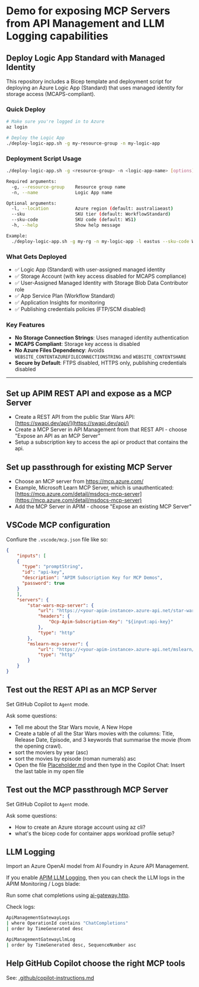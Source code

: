 # Demo for exposing MCP Servers from API Management and LLM Logging capabilities

## Deploy Logic App Standard with Managed Identity

This repository includes a Bicep template and deployment script for deploying an Azure Logic App (Standard) that uses managed identity for storage access (MCAPS-compliant).

### Quick Deploy

```bash
# Make sure you're logged in to Azure
az login

# Deploy the Logic App
./deploy-logic-app.sh -g my-resource-group -n my-logic-app
```

### Deployment Script Usage

```bash
./deploy-logic-app.sh -g <resource-group> -n <logic-app-name> [options]

Required arguments:
  -g, --resource-group    Resource group name
  -n, --name              Logic App name

Optional arguments:
  -l, --location          Azure region (default: australiaeast)
  --sku                   SKU tier (default: WorkflowStandard)
  --sku-code              SKU code (default: WS1)
  -h, --help              Show help message

Example:
  ./deploy-logic-app.sh -g my-rg -n my-logic-app -l eastus --sku-code WS2
```

### What Gets Deployed

- ✅ Logic App (Standard) with user-assigned managed identity
- ✅ Storage Account (with key access disabled for MCAPS compliance)
- ✅ User-Assigned Managed Identity with Storage Blob Data Contributor role
- ✅ App Service Plan (Workflow Standard)
- ✅ Application Insights for monitoring
- ✅ Publishing credentials policies (FTP/SCM disabled)

### Key Features

- **No Storage Connection Strings**: Uses managed identity authentication
- **MCAPS Compliant**: Storage key access is disabled
- **No Azure Files Dependency**: Avoids `WEBSITE_CONTENTAZUREFILECONNECTIONSTRING` and `WEBSITE_CONTENTSHARE`
- **Secure by Default**: FTPS disabled, HTTPS only, publishing credentials disabled

---

## Set up APIM REST API and expose as a MCP Server

- Create a REST API from the public Star Wars API: [https://swapi.dev/api/](https://swapi.dev/api/)
- Create a MCP Server in API Management from that REST API - choose "Expose an API as an MCP Server"
- Setup a subscription key to access the api or product that contains the api.

## Set up passthrough for existing MCP Server

- Choose an MCP server from https://mcp.azure.com/
- Example, Microsoft Learn MCP Server, which is unauthenticated: [https://mcp.azure.com/detail/msdocs-mcp-server](https://mcp.azure.com/detail/msdocs-mcp-server)
- Add the MCP Server in APIM - choose "Expose an existing MCP Server"

## VSCode MCP configuration

Confiure the `.vscode/mcp.json` file like so:

```json
{
    "inputs": [
    {
      "type": "promptString",
      "id": "api-key",
      "description": "APIM Subscription Key for MCP Demos",
      "password": true
    }
    ],
    "servers": {
        "star-wars-mcp-server": {
            "url": "https://<your-apim-instance>.azure-api.net/star-wars-movie-api-mcp-server/mcp",
            "headers": {
                "Ocp-Apim-Subscription-Key": "${input:api-key}"
            },
            "type": "http"
        },
        "mslearn-mcp-server": {
            "url": "https://<your-apim-instance>.azure-api.net/mslearn/api/mcp",
            "type": "http"
        }
    }
}
```

## Test out the REST API as an MCP Server

Set GitHub Copilot to `Agent` mode.

Ask some questions:

- Tell me about the Star Wars movie, A New Hope
- Create a table of all the Star Wars movies with the columns: Title, Release Date, Episode, and 3 keywords that summarise the movie (from the opening crawl).
- sort the moviers by year (asc)
- sort the movies by episode (roman numerals) asc
- Open the file [Placeholder.md](Placeholder.md) and then type in the Copilot Chat: Insert the last table in my open file

## Test out the MCP passthrough MCP Server

Set GitHub Copilot to `Agent` mode.

Ask some questions:

- How to create an Azure storage account using az cli?
- what's the bicep code for container apps workload profile setup?

## LLM Logging

Import an Azure OpenAI model from AI Foundry in Azure API Management.

If you enable [APIM LLM Logging](https://learn.microsoft.com/en-us/azure/api-management/api-management-howto-llm-logs), then you can check the LLM logs in the APIM Monitoring / Logs blade:

Run some chat completions using [ai-gateway.http](ai-gateway.http).

Check logs:

```sh
ApiManagementGatewayLogs
| where OperationId contains "ChatCompletions"
| order by TimeGenerated desc

ApiManagementGatewayLlmLog
| order by TimeGenerated desc, SequenceNumber asc
```

## Help GitHub Copilot choose the right MCP tools

See: [.github/copilot-instructions.md](.github/copilot-instructions.md)
